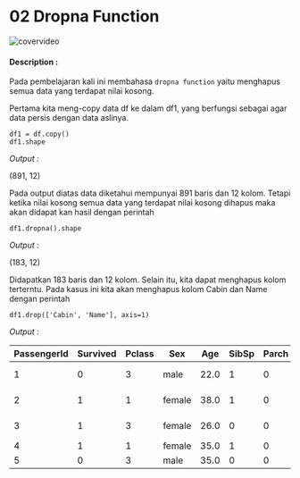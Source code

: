 # 02 Dropna Function

![covervideo](http://bit.ly/makeaicovervideo)

#### **Description :**
Pada pembelajaran kali ini membahasa ```dropna function``` yaitu menghapus semua data yang terdapat nilai kosong. 

Pertama kita meng-copy data df ke dalam df1, yang berfungsi sebagai agar data persis dengan data aslinya.

```
df1 = df.copy()
df1.shape
```
*Output :*

(891, 12)

Pada output diatas data diketahui mempunyai 891 baris dan 12 kolom. Tetapi ketika nilai kosong semua data yang terdapat nilai kosong dihapus maka akan didapat kan hasil dengan perintah

```
df1.dropna().shape
```

*Output :*

(183, 12)

Didapatkan 183 baris dan 12 kolom. Selain itu, kita dapat menghapus kolom terterntu. Pada kasus ini kita akan menghapus kolom Cabin dan Name dengan perintah

```
df1.drop(['Cabin', 'Name'], axis=1)
```

*Output :*

| PassengerId | Survived | Pclass | Sex    | Age  | SibSp | Parch | Ticket           | Fare    | Embarked |
|-------------|----------|--------|--------|------|-------|-------|------------------|---------|----------|
| 1           | 0        | 3      | male   | 22.0 | 1     | 0     | A/5 21171        | 7.25    | S        |
| 2           | 1        | 1      | female | 38.0 | 1     | 0     | PC 17599         | 71.2833 | C        |
| 3           | 1        | 3      | female | 26.0 | 0     | 0     | STON/O2. 3101282 | 7.925   | S        |
| 4           | 1        | 1      | female | 35.0 | 1     | 0     | 113803           | 53.1    | S        |
| 5           | 0        | 3      | male   | 35.0 | 0     | 0     | 373450           | 8.05    | S        |
